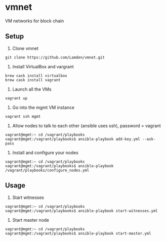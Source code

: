 # vmnet
VM networks for block chain

## Setup

1. Clone vmnet
```
git clone https://github.com/Lamden/vmnet.git
```

1. Install VirtualBox and vargrant
```
brew cask install virtualbox
brew cask install vagrant
```

1. Launch all the VMs
```
vagrant up
```

1. Go into the mgmt VM instance
```
vagrant ssh mgmt
```

1. Allow nodes to talk to each other (ansible uses ssh), password = vagrant
```
vagrant@mgmt:~ cd /vagrant/playbooks
vagrant@mgmt:/vagrant/playbooks$ ansible-playbook add-key.yml --ask-pass
```

1. Install and configure your nodes
```
vagrant@mgmt:~ cd /vagrant/playbooks
vagrant@mgmt:/vagrant/playbooks$ ansible-playbook /vagrant/playbooks/configure_nodes.yml
```

## Usage

1. Start witnesses
```
vagrant@mgmt:~ cd /vagrant/playbooks
vagrant@mgmt:/vagrant/playbooks$ ansible-playbook start-witnesses.yml
```

1. Start master node
```
vagrant@mgmt:~ cd /vagrant/playbooks
vagrant@mgmt:/vagrant/playbooks$ ansible-playbook start-master.yml
```
